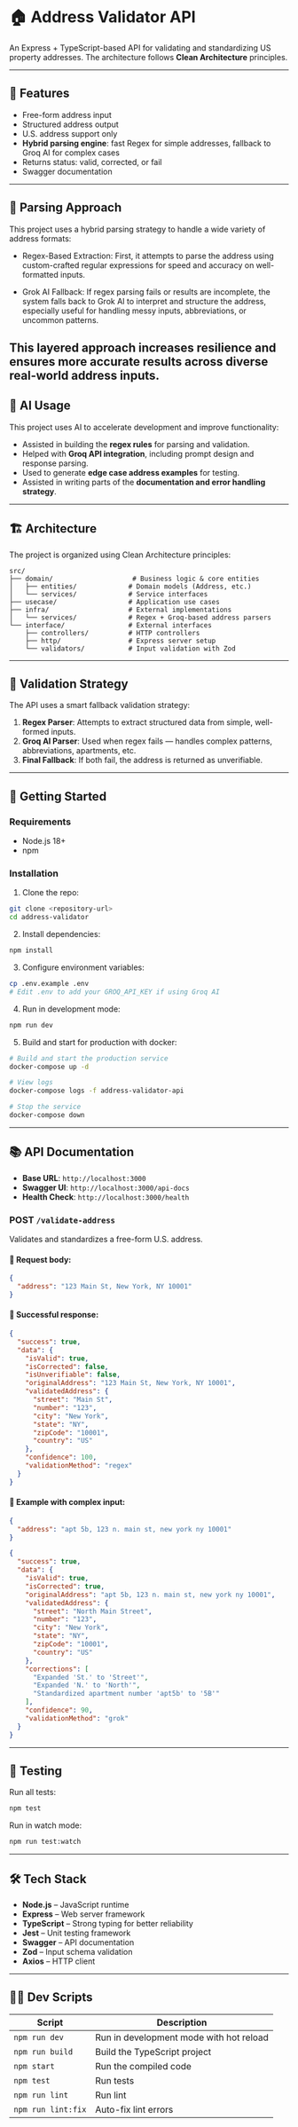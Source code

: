 # 🏠 Address Validator API

An Express + TypeScript-based API for validating and standardizing US property addresses. The architecture follows **Clean Architecture** principles.

---

## 🌟 Features

* Free-form address input
* Structured address output
* U.S. address support only
* **Hybrid parsing engine**: fast Regex for simple addresses, fallback to Groq AI for complex cases
* Returns status: valid, corrected, or fail
* Swagger documentation
---
## 🧩 Parsing Approach
This project uses a hybrid parsing strategy to handle a wide variety of address formats:

* Regex-Based Extraction: First, it attempts to parse the address using custom-crafted regular expressions for speed and accuracy on well-formatted inputs.

* Grok AI Fallback: If regex parsing fails or results are incomplete, the system falls back to Grok AI to interpret and structure the address, especially useful for handling messy inputs, abbreviations, or uncommon patterns.

This layered approach increases resilience and ensures more accurate results across diverse real-world address inputs.
---

## 🧠 AI Usage

This project uses AI to accelerate development and improve functionality:

* Assisted in building the **regex rules** for parsing and validation.
* Helped with **Groq API integration**, including prompt design and response parsing.
* Used to generate **edge case address examples** for testing.
* Assisted in writing parts of the **documentation and error handling strategy**.

---

## 🏗️ Architecture

The project is organized using Clean Architecture principles:

```
src/
├── domain/                    # Business logic & core entities
│   ├── entities/             # Domain models (Address, etc.)
│   └── services/             # Service interfaces
├── usecase/                  # Application use cases
├── infra/                    # External implementations
│   └── services/             # Regex + Groq-based address parsers
└── interface/                # External interfaces
    ├── controllers/          # HTTP controllers
    ├── http/                 # Express server setup
    └── validators/           # Input validation with Zod
```

---

## 🔄 Validation Strategy

The API uses a smart fallback validation strategy:

1. **Regex Parser**: Attempts to extract structured data from simple, well-formed inputs.
2. **Groq AI Parser**: Used when regex fails — handles complex patterns, abbreviations, apartments, etc.
3. **Final Fallback**: If both fail, the address is returned as unverifiable.

---

## 🚀 Getting Started

### Requirements

* Node.js 18+
* npm

### Installation

1. Clone the repo:

```bash
git clone <repository-url>
cd address-validator
```

2. Install dependencies:

```bash
npm install
```

3. Configure environment variables:

```bash
cp .env.example .env
# Edit .env to add your GROQ_API_KEY if using Groq AI
```

4. Run in development mode:

```bash
npm run dev
```

5. Build and start for production with docker:

```bash
# Build and start the production service
docker-compose up -d

# View logs
docker-compose logs -f address-validator-api

# Stop the service
docker-compose down
```

---

## 📚 API Documentation

* **Base URL**: `http://localhost:3000`
* **Swagger UI**: `http://localhost:3000/api-docs`
* **Health Check**: `http://localhost:3000/health`

### POST `/validate-address`

Validates and standardizes a free-form U.S. address.

#### 🔸 Request body:

```json
{
  "address": "123 Main St, New York, NY 10001"
}
```

#### 🔹 Successful response:

```json
{
  "success": true,
  "data": {
    "isValid": true,
    "isCorrected": false,
    "isUnverifiable": false,
    "originalAddress": "123 Main St, New York, NY 10001",
    "validatedAddress": {
      "street": "Main St",
      "number": "123",
      "city": "New York",
      "state": "NY",
      "zipCode": "10001",
      "country": "US"
    },
    "confidence": 100,
    "validationMethod": "regex"
  }
}
```

#### 🔹 Example with complex input:

```json
{
  "address": "apt 5b, 123 n. main st, new york ny 10001"
}
```

```json
{
  "success": true,
  "data": {
    "isValid": true,
    "isCorrected": true,
    "originalAddress": "apt 5b, 123 n. main st, new york ny 10001",
    "validatedAddress": {
      "street": "North Main Street",
      "number": "123",
      "city": "New York",
      "state": "NY",
      "zipCode": "10001",
      "country": "US"
    },
    "corrections": [
      "Expanded 'St.' to 'Street'",
      "Expanded 'N.' to 'North'",
      "Standardized apartment number 'apt5b' to '5B'"
    ],
    "confidence": 90,
    "validationMethod": "grok"
  }
}
```

---

## 🧲 Testing

Run all tests:

```bash
npm test
```

Run in watch mode:

```bash
npm run test:watch
```

---

## 🛠️ Tech Stack

* **Node.js** – JavaScript runtime
* **Express** – Web server framework
* **TypeScript** – Strong typing for better reliability
* **Jest** – Unit testing framework
* **Swagger** – API documentation
* **Zod** – Input schema validation
* **Axios** – HTTP client

---

## 🧑‍💻 Dev Scripts

| Script             | Description                             |
| ------------------ | --------------------------------------- |
| `npm run dev`      | Run in development mode with hot reload |
| `npm run build`    | Build the TypeScript project            |
| `npm start`        | Run the compiled code                   |
| `npm test`         | Run tests                               |
| `npm run lint`     | Run lint                                |
| `npm run lint:fix` | Auto-fix lint errors                    |
